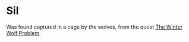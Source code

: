 # Sil

Was found captured in a cage by the wolves, from the quest [The Winter Wolf Problem](../../Quests/Completed/The%20Winter%20Wolf%20Problem.md).